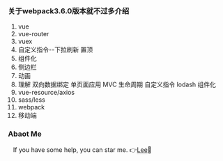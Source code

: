
### 关于webpack3.6.0版本就不过多介绍

   1. vue
   2. vue-router
   3. vuex
   4. 自定义指令--下拉刷新 置顶
   5. 组件化
   6. 侧边栏
   7. 动画
   8. 理解 双向数据绑定 单页面应用 MVC 生命周期 自定义指令 lodash 组件化
   9. vue-resource/axios
   10. sass/less
   11. webpack
   12. 移动端

### Abaot Me
    If you have some help, you can star me. :point_right:[Lee](https://github.com/Jack-PrettySunshine):see_no_evil:
